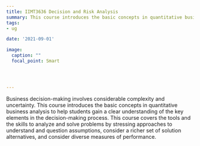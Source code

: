 ```yaml
---
title: IIMT3636 Decision and Risk Analysis
summary: This course introduces the basic concepts in quantitative business analysis to help students gain a clear understanding of the key elements in the decision-making process.
tags:
- ug

date: '2021-09-01'

image:
  caption: ""
  focal_point: Smart




---
```

Business decision-making involves considerable complexity and uncertainty. This course introduces the basic concepts in quantitative business analysis to help students gain a clear understanding of the key elements in the decision-making process. This course covers the tools and the skills to analyze and solve problems by stressing approaches to understand and question assumptions, consider a richer set of solution alternatives, and consider diverse measures of performance.
